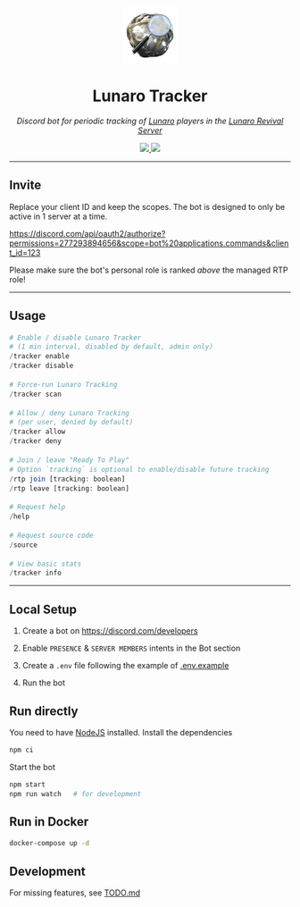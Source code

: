 <p align="center">
  <img src="assets/lunaro-tracker.png" height="100px">
</p>

<h1 align="center">Lunaro Tracker</h1>

<p align="center">
  <i>
    Discord bot for periodic tracking of <a href="https://warframe.fandom.com/wiki/Lunaro">Lunaro</a>
    players in the <a href="https://discord.gg/mUjGHEw">Lunaro Revival Server</a>
  </i>
</p>

<p align="center">
  <a href="https://nodejs.org">
    <img src="https://img.shields.io/badge/Built%20with-NodeJS-darkgreen?logo=node.js&style=flat-square">
  </a>
  <a href="LICENSE.md">
    <img src="https://img.shields.io/github/license/imatpot/lunaro-tracking-bot?style=flat-square">
  </a>
</p>

---

## Invite

Replace your client ID and keep the scopes. The bot is designed to only be active in 1 server at a time.

https://discord.com/api/oauth2/authorize?permissions=277293894656&scope=bot%20applications.commands&client_id=123

Please make sure the bot's personal role is ranked *above* the managed RTP role!

---

## Usage

```php
# Enable / disable Lunaro Tracker
# (1 min interval, disabled by default, admin only)
/tracker enable
/tracker disable

# Force-run Lunaro Tracking
/tracker scan

# Allow / deny Lunaro Tracking
# (per user, denied by default)
/tracker allow
/tracker deny

# Join / leave "Ready To Play"
# Option `tracking` is optional to enable/disable future tracking
/rtp join [tracking: boolean]
/rtp leave [tracking: boolean]

# Request help
/help

# Request source code
/source

# View basic stats
/tracker info
```

---

## Local Setup

1. Create a bot on https://discord.com/developers

2. Enable `PRESENCE` & `SERVER MEMBERS` intents in the Bot section

3. Create a `.env` file following the example of [.env.example](.env.example)

4. Run the bot

## Run directly

You need to have [NodeJS](https://nodejs.org) installed. Install the dependencies

```sh
npm ci
```

Start the bot

```sh
npm start
npm run watch   # for development
```

## Run in Docker

```sh
docker-compose up -d
```

## Development

For missing features, see [TODO.md](TODO.md)
